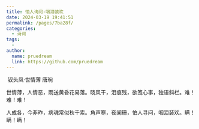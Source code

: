 ```yaml
---
title: 怕人询问-咽泪装欢
date: 2024-03-19 19:41:51
permalink: /pages/7ba28f/
categories:
  - 诗词
tags:
  - 
author: 
  name: pruedream
  link: https://github.com/pruedream
---
```

​                                          钗头凤·世情薄           唐琬

世情薄，人情恶，雨送黄昏花易落。晓风干，泪痕残，欲笺心事，独语斜栏。难！难！难！

人成各，今非昨，病魂常似秋千索。角声寒，夜阑珊，怕人寻问，咽泪装欢。瞒！瞒！瞒！